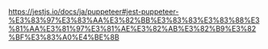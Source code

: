 https://jestjs.io/docs/ja/puppeteer#jest-puppeteer-%E3%83%97%E3%83%AA%E3%82%BB%E3%83%83%E3%83%88%E3%81%AA%E3%81%97%E3%81%AE%E3%82%AB%E3%82%B9%E3%82%BF%E3%83%A0%E4%BE%8B
